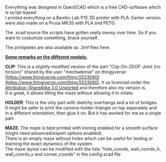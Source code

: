 Everything was designed in OpenSCAD which is a free CAD-software which is script-based. <br>
I printed everything on a Bambu Lab P1S 3D printer with PLA. Earlier version were also made on a Prusa MK3S with PLA and PETG. 

The .scad source file scripts have gotten really messy over time. So if you want to costumize something, brace yourself. 

The printplates are also available as .3mf files here. 

<ins>**Some remarks on the different models:**</ins>

**CLIP**: This is a slightly modified version of the part "Clip-On-2DOF-Joint (no torsion)" shared by the user "mechadense" on thingyverse: [https://www.thingiverse.com/thing:5533090](https://www.thingiverse.com/thing:5533090). It us licenced under the [Attribution-ShareAlike 3.0 Unported](https://creativecommons.org/licenses/by-sa/3.0/) and therefore also my version is. <br>
It is great, it allows tilting the maze without allowing it to rotate. 

**HOLDER**: This is the only part with sketchy overhangs and a lot of bridges. It might be safer to print the camera-holder-triangle on top seperately and in a different orientation, then glue it on. But it has worked for me as a single part. 

**MAZE**: The maze is best printed with ironing enabled for a smooth surface (might need advanced/expert options enabled). <br>
There is an empty maze without holes which can be useful for testing or learning the exact dynamics of the system. <br>
The maze layout can be modified with the lists "hole_coords, wall_coords_h, wall_coords_v and corner_coords" in the config.scad file
